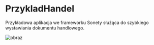 # PrzykladHandel
Przykładowa aplikacja we frameworku Sonety służąca do szybkiego wystawiania dokumentu handlowego.

![obraz](https://user-images.githubusercontent.com/87368964/129254397-52925e61-c3e6-4163-b85d-1e00d291337a.png)
